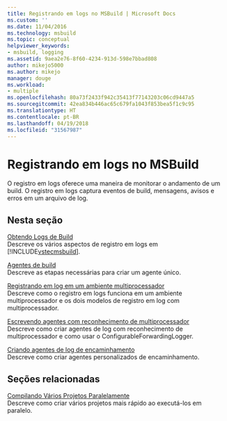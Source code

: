 ```yaml
---
title: Registrando em logs no MSBuild | Microsoft Docs
ms.custom: ''
ms.date: 11/04/2016
ms.technology: msbuild
ms.topic: conceptual
helpviewer_keywords:
- msbuild, logging
ms.assetid: 9aea2e76-8f60-4234-913d-598e7bbad808
author: mikejo5000
ms.author: mikejo
manager: douge
ms.workload:
- multiple
ms.openlocfilehash: 80a73f2433f942c35413f77143203c06cd9447a5
ms.sourcegitcommit: 42ea834b446ac65c679fa1043f853bea5f1c9c95
ms.translationtype: HT
ms.contentlocale: pt-BR
ms.lasthandoff: 04/19/2018
ms.locfileid: "31567987"
---
```

# <a name="logging-in-msbuild"></a>Registrando em logs no MSBuild
O registro em logs oferece uma maneira de monitorar o andamento de um build. O registro em logs captura eventos de build, mensagens, avisos e erros em um arquivo de log.  
  
## <a name="in-this-section"></a>Nesta seção  
 [Obtendo Logs de Build](../msbuild/obtaining-build-logs-with-msbuild.md)  
 Descreve os vários aspectos de registro em logs em [!INCLUDE[vstecmsbuild](../extensibility/internals/includes/vstecmsbuild_md.md)].  
  
 [Agentes de build](../msbuild/build-loggers.md)  
 Descreve as etapas necessárias para criar um agente único.  
  
 [Registrando em log em um ambiente multiprocessador](../msbuild/logging-in-a-multi-processor-environment.md)  
 Descreve como o registro em logs funciona em um ambiente multiprocessador e os dois modelos de registro em log com multiprocessador.  
  
 [Escrevendo agentes com reconhecimento de multiprocessador](../msbuild/writing-multi-processor-aware-loggers.md)  
 Descreve como criar agentes de log com reconhecimento de multiprocessador e como usar o ConfigurableForwardingLogger.  
  
 [Criando agentes de log de encaminhamento](../msbuild/creating-forwarding-loggers.md)  
 Descreve como criar agentes personalizados de encaminhamento.  
  
## <a name="related-sections"></a>Seções relacionadas  
 [Compilando Vários Projetos Paralelamente](../msbuild/building-multiple-projects-in-parallel-with-msbuild.md)  
 Descreve como criar vários projetos mais rápido ao executá-los em paralelo.